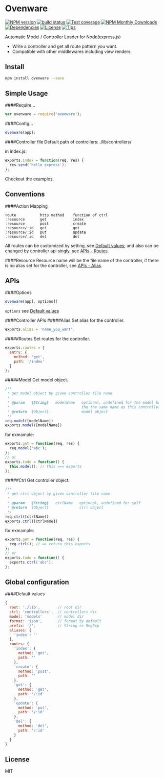 Ovenware
=======

[![NPM version][npm-image]][npm-url] 
[![build status][travis-image]][travis-url] 
[![Test coverage][coveralls-image]][coveralls-url]
[![NPM Monthly Downloads][npm-download]][npm-url]
[![Dependencies][david-image]][david-url]
[![License][license-image]][license-url]
[![Tips][tips-image]][tips-url]

Automatic Model / Controller Loader for Node(express.js)

* Write a controller and get all route pattern you want.
* Compatible with other middlewares including view renders.

Install
-------
```sh
npm install ovenware --save
```

Simple Usage
------------
####Require...
```js
var ovenware = require('ovenware');
```

####Config...
```js
ovenware(app);
```

####Controller file
Default path of controllers: ./lib/controllers/

in index.js:
```js
exports.index = function(req, res) {
  res.send('hello express');
};
```
Checkout the [examples](https://github.com/zedgu/ovenware/tree/master/examples).

Conventions
-----------

####Action Mapping
```
route           http method    function of ctrl
:resource       get            index
:resource       post           create
:resource/:id   get            get
:resource/:id   put            update
:resource/:id   del            del
```
All routes can be customized by setting, see [Default values](#default-values); and also can be changed by controller api singly, see [APIs - Routes](#routes).

####Resource
Resource name will be the file name of the controller, if there is no alias set for the controller, see [APIs - Alias](#alias).

APIs
----
####Options
```js
ovenware(app[, options])
```
`options` see [Default values](#default-values)

####Controller APIs
#####Alias
Set alias for the controller.

```js
exports.alias = 'name_you_want';
```

#####Routes
Set routes for the controller.

```js
exports.routes = {
  entry: {
    method: 'get',
    path: '/index'
  }
};
```

#####Model
Get model object.

```js
/**
 * get model object by given controller file name
 *
 * @param   {String}   modelName   optional, undefined for the model has
 *                                 the the same name as this controller
 * @return  {Object}               model object
 */
req.model([modelName])
exports.model([modelName])
```

for exmample:

```js
exports.get = function(req, res) {
  req.model('abc');
};
// or
exports.todo = function() {
  this.model(); // this === exports
};
```

#####Ctrl
Get controller object.

```js
/**
 * get ctrl object by given controller file name
 *
 * @param   {String}   ctrlName   optional, undefined for self
 * @return  {Object}              ctrl object
 */
req.ctrl([ctrlName])
exports.ctrl([ctrlName])
```

for exmample:

```js
exports.get = function(req, res) {
  req.ctrl(); // => return this exports
};
// or
exports.todo = function() {
  exports.ctrl('abc');
};
```

Global configuration
--------------------
####Default values
```js
{
  root: './lib',        // root dir
  ctrl: 'controllers',  // controllers dir
  model: 'models'       // model dir
  format: 'json',       // format by default
  prefix: '/',          // String or RegExp
  aliases: {
    'index': ''
  },
  routes: {
    'index': {
      method: 'get',
      path: ''
    },
    'create': {
      method: 'post',
      path: ''
    },
    'get': {
      method: 'get',
      path: '/:id'
    },
    'update': {
      method: 'put',
      path: '/:id'
    },
    'del': {
      method: 'del',
      path: '/:id'
    }
  }
}
```

License
-------
MIT

[npm-image]: https://img.shields.io/npm/v/ovenware.svg?style=flat-square
[npm-url]: https://npmjs.org/package/ovenware
[travis-image]: https://img.shields.io/travis/zedgu/ovenware.svg?style=flat-square
[travis-url]: https://travis-ci.org/zedgu/ovenware
[coveralls-image]: https://img.shields.io/coveralls/zedgu/ovenware.svg?style=flat-square
[coveralls-url]: https://coveralls.io/r/zedgu/ovenware?branch=master
[david-image]: http://img.shields.io/david/zedgu/ovenware.svg?style=flat-square
[david-url]: https://david-dm.org/zedgu/ovenware
[npm-status]: https://nodei.co/npm/ovenware.png?downloads=true
[npm-status-url]: https://nodei.co/npm/ovenware/
[license-image]: http://img.shields.io/npm/l/ovenware.svg?style=flat-square
[license-url]: https://github.com/zedgu/ovenware/blob/master/LICENSE
[npm-download]: http://img.shields.io/npm/dm/ovenware.svg?style=flat-square
[tips-image]: http://img.shields.io/gittip/zedgu.svg?style=flat-square
[tips-url]: https://www.gittip.com/zedgu/